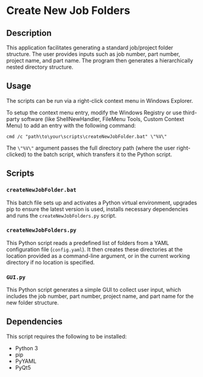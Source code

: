 # Create New Job Folders

## Description
This application facilitates generating a standard job/project folder structure. The user provides inputs such as job number, part number, project name, and part name. The program then generates a hierarchically nested directory structure.

## Usage

The scripts can be run via a right-click context menu in Windows Explorer.

To setup the context menu entry, modify the Windows Registry or use third-party software (like ShellNewHandler, FileMenu Tools, Custom Context Menu) to add an entry with the following command:

```command
cmd /c "path\to\your\scripts\createNewJobFolder.bat" \"%V\"
```

The `\"%V\"` argument passes the full directory path (where the user right-clicked) to the batch script, which transfers it to the Python script.

## Scripts

### `createNewJobFolder.bat`

This batch file sets up and activates a Python virtual environment, upgrades pip to ensure the latest version is used, installs necessary dependencies and runs the `createNewJobFolders.py` script.

### `createNewJobFolders.py`

This Python script reads a predefined list of folders from a YAML configuration file (`config.yaml`). It then creates these directories at the location provided as a command-line argument, or in the current working directory if no location is specified.

### `GUI.py`

This Python script generates a simple GUI to collect user input, which includes the job number, part number, project name, and part name for the new folder structure.

## Dependencies

This script requires the following to be installed:

- Python 3
- pip
- PyYAML
- PyQt5
